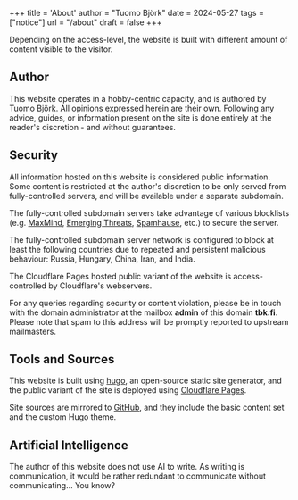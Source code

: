 +++
title  = 'About'
author = "Tuomo Björk"
date   = 2024-05-27
tags   = ["notice"]
url    = "/about"
draft  = false
+++

Depending on the access-level, the website is built with different amount of content
visible to the visitor.

## Author

This website operates in a hobby-centric capacity, and is authored by Tuomo Björk.
All opinions expressed herein are their own. Following any advice, guides, or information 
present on the site is done entirely at the reader's discretion - and without guarantees.

## Security

All information hosted on this website is considered public information.
Some content is restricted at the author's discretion to be only served from fully-controlled servers,
and will be available under a separate subdomain.

The fully-controlled subdomain servers take advantage of various blocklists (e.g. [MaxMind](https://www.maxmind.com/en/home), 
[Emerging Threats](https://community.emergingthreats.net/), [Spamhause](https://www.spamhaus.org/), etc.) to secure the server.

The fully-controlled subdomain server network is configured to block at least the following countries
due to repeated and persistent malicious behaviour: Russia, Hungary, China, Iran, and India.

The Cloudflare Pages hosted public variant of the website is access-controlled by Cloudflare's webservers.

For any queries regarding security or content violation, please be in touch with the domain administrator at the mailbox **admin** of this domain **tbk.fi**. Please note that spam to this address will be promptly reported to upstream mailmasters.


## Tools and Sources

This website is built using [hugo](https://gohugo.io/), an open-source static site generator,
and the public variant of the site is deployed using [Cloudflare Pages](https://pages.cloudflare.com/).

Site sources are mirrored to [GitHub](https://github.com/tbkfi/www), and they include
the basic content set and the custom Hugo theme.

## Artificial Intelligence

The author of this website does not use AI to write. As writing is communication, it would be rather redundant to
communicate without communicating... You know?
